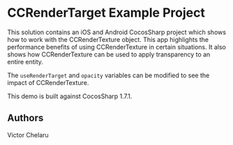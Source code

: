 CCRenderTarget Example Project
================

This solution contains an iOS and Android CocosSharp project which shows how to work with the CCRenderTexture object. This app highlights the performance benefits of using CCRenderTexture in certain situations. It also shows how CCRenderTexture can be used to apply transparency to an entire entity.

The `useRenderTarget` and `opacity` variables can be modified to see the impact of CCRenderTexture.

This demo is built against CocosSharp 1.7.1.

Authors
-------
Victor Chelaru